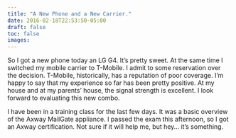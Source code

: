 ```yaml
---
title: "A New Phone and a New Carrier."
date: 2016-02-18T22:53:50-05:00
draft: false
toc: false
images: 
---
```

So I got a new phone today an LG G4. It’s pretty sweet. At the same time I switched my mobile carrier to T-Mobile. I admit to some reservation over the decision. T-Mobile, historically, has a reputation of poor coverage. I’m happy to say that my experience so far has been pretty positive. At my house and at my parents’ house, the signal strength is excellent. I look forward to evaluating this new combo.

I have been in a training class for the last few days. It was a basic overview of the Axway MailGate appliance. I passed the exam this afternoon, so I got an Axway certification. Not sure if it will help me, but hey… it’s something.
